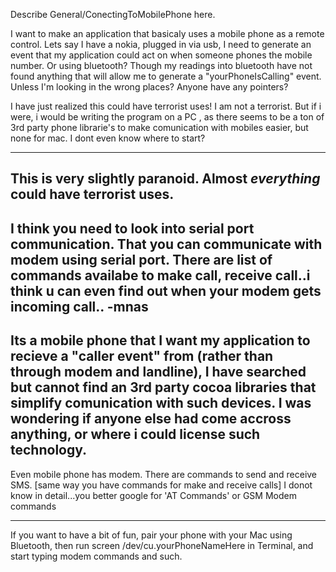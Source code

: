 Describe General/ConectingToMobilePhone here.

I want to make an application that basicaly uses a mobile phone as a remote control.
Lets say I have a nokia, plugged in via usb, I need to generate an event that my application could act on when someone phones the mobile number.
Or using bluetooth? Though my readings into bluetooth have not found anything that will allow me to generate a "yourPhoneIsCalling" event. Unless I'm looking in the wrong places?
Anyone have any pointers?


I have just realized this could have terrorist uses! I am not a terrorist. But if i were, i would be writing the program on a PC , as there seems to be a ton of 3rd party phone librarie's to make comunication with mobiles easier, but none for mac. I dont even know where to start?

----
This is very slightly paranoid. Almost *everything* could have terrorist uses.
----
I think you need to look into serial port communication. That you can communicate with modem using serial port. There are list of commands availabe to make call, receive call..i think u can even find out when your modem gets incoming call..       -mnas
----
Its a mobile phone that I want my application to recieve  a "caller event" from (rather than through modem and landline), I have searched but cannot find an 3rd party cocoa libraries that simplify comunication with such devices. I was wondering if anyone else had come accross anything, or where i could license such technology.
----
Even mobile phone has modem. There are commands to send and receive SMS. [same way you have commands for make and receive calls] I donot know in detail...you better google for 'AT Commands' or GSM Modem commands

----
If you want to have a bit of fun, pair your phone with your Mac using Bluetooth, then run     screen /dev/cu.yourPhoneNameHere in Terminal, and start typing modem commands and such.